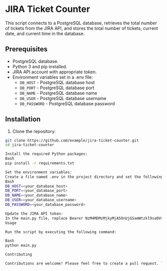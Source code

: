 # JIRA Ticket Counter

This script connects to a PostgreSQL database, retrieves the total number of tickets from the JIRA API, and stores the total number of tickets, current date, and current time in the database.

## Prerequisites

- PostgreSQL database.
- Python 3 and pip installed.
- JIRA API account with appropriate token.
- Environment variables set in a .env file:
  - `DB_HOST` - PostgreSQL database host
  - `DB_PORT` - PostgreSQL database port
  - `DB_NAME` - PostgreSQL database name
  - `DB_USER` - PostgreSQL database username
  - `DB_PASSWORD` - PostgreSQL database password


## Installation

1. Clone the repository:

```bash
git clone https://github.com/example/jira-ticket-counter.git
cd jira-ticket-counter

Install the required Python packages:
Bash
pip install -r requirements.txt

Set the environment variables:
Create a file named .env in the project directory and set the following environment variables:
Bash
DB_HOST=<your_database_host>
DB_PORT=<your_database_port>
DB_NAME=<your_database_name>
DB_USER=<your_database_username>
DB_PASSWORD=<your_database_password>

Update the JIRA API token:
In the main.py file, replace Bearer NzM4MDMzMjkyMjA5OnUjGSamWtzkl9sa0VsAydHYPmCL with your JIRA API token.
Usage

Run the script by executing the following command:

Bash
python main.py

Contributing

Contributions are welcome! Please feel free to create a pull request. ```
